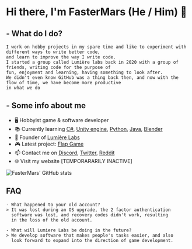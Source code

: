 # Hi there, I'm FasterMars (He / Him) 👋

## - What do I do?
    I work on hobby projects in my spare time and like to experiment with different ways to write better code,
    and learn to improve the way I write code.
    I started a group called Lumière labs back in 2020 with a group of friends, writing code for the purpose of 
    fun, enjoyment and learning, having something to look after. 
    We didn't even know GitHub was a thing back then, and now with the flow of time, we have become more productive
    in what we do
## - Some info about me

- 🖥 Hobbyist game & software developer
- 📚 Currently learning [C#](https://docs.microsoft.com/en-us/dotnet/csharp/), [Unity engine](https://unity.com/), [Python](https://python.org/), [Java](https://java.com/), [Blender](https://blender.org/)
- 💼 Founder of [Lumière Labs](https://github.com/Lumiere-Labs)
- 🎮 Latest project: [Flap Game](https://Github.com/Lumiere-Labs/Flap/)
- 📫 Contact me on [Discord](https://discord.com/users/748804344765349929), [Twitter](https://twitter.com/FasterMars), [Reddit](https://www.reddit.com/user/SaltedCoffee9065)
- 🌐 Visit my website [TEMPORARARILY INACTIVE]

![FasterMars' GitHub stats](https://github-readme-stats.vercel.app/api?username=FasterMars16&show_icons=true&theme=dark)

## FAQ

    - What happened to your old account?
    > It was lost during an OS upgrade, the 2 factor authentication
      software was lost, and recovery codes didn't work, resulting 
      in the loss of the old account.

    - What will Lumiere Labs be doing in the future?
    > We develop software that makes people's tasks easier, and also 
      look forward to expand into the direction of game development.
